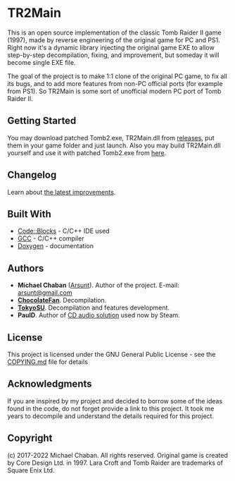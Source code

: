 # TR2Main

This is an open source implementation of the classic Tomb Raider II game (1997), made by reverse engineering of the original game for PC and PS1. Right now it's a dynamic library injecting the original game EXE to allow step-by-step decompilation, fixing, and improvement, but someday it will become single EXE file.

The goal of the project is to make 1:1 clone of the original PC game, to fix all its bugs, and to add more features from non-PC official ports (for example from PS1). So TR2Main is some sort of unofficial modern PC port of Tomb Raider II.

## Getting Started

You may download patched Tomb2.exe, TR2Main.dll from [releases](https://github.com/Arsunt/TR2Main/releases), put them in your game folder and just launch. Also you may build TR2Main.dll yourself and use it with patched Tomb2.exe from [here](/binaries).

## Changelog

Learn about [the latest improvements](CHANGELOG.md).

## Built With

* [Code::Blocks](http://www.codeblocks.org) - C/C++ IDE used
* [GCC](https://gcc.gnu.org) - C/C++ compiler
* [Doxygen](http://www.doxygen.org) - documentation

## Authors

* **Michael Chaban** \([Arsunt](https://github.com/Arsunt)\). Author of the project. E-mail: <arsunt@gmail.com>
* [**ChocolateFan**](https://github.com/asasas9500). Decompilation.
* [**TokyoSU**](https://github.com/TokyoSU). Decompilation and features development.
* **PaulD**. Author of [CD audio solution](modding/cd_pauld.cpp) used now by Steam.

## License

This project is licensed under the GNU General Public License - see the [COPYING.md](COPYING.md) file for details

## Acknowledgments

If you are inspired by my project and decided to borrow some of the ideas found in the code, do not forget provide a link to this project. It took me years to decompile and understand the details required for this project.

## Copyright
(c) 2017-2022 Michael Chaban. All rights reserved.
Original game is created by Core Design Ltd. in 1997.
Lara Croft and Tomb Raider are trademarks of Square Enix Ltd.